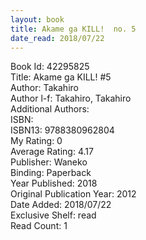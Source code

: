 ```yaml
---
layout: book
title: Akame ga KILL!  no. 5
date_read: 2018/07/22
---
```


Book Id: 42295825<br />
Title: Akame ga KILL! #5<br />
Author: Takahiro<br />
Author l-f: Takahiro, Takahiro<br />
Additional Authors: <br />
ISBN: <br />
ISBN13: 9788380962804<br />
My Rating: 0<br />
Average Rating: 4.17<br />
Publisher: Waneko<br />
Binding: Paperback<br />
Year Published: 2018<br />
Original Publication Year: 2012<br />
Date Added: 2018/07/22<br />
Exclusive Shelf: read<br />
Read Count: 1<br />

